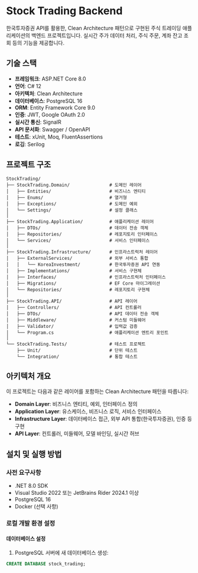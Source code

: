 # Stock Trading Backend

한국투자증권 API를 활용한, Clean Architecture 패턴으로 구현된 주식 트레이딩 애플리케이션의 백엔드 프로젝트입니다. 실시간 주가 데이터 처리, 주식 주문, 계좌 잔고 조회 등의 기능을 제공합니다.

## 기술 스택

- **프레임워크**: ASP.NET Core 8.0
- **언어**: C# 12
- **아키텍처**: Clean Architecture
- **데이터베이스**: PostgreSQL 16
- **ORM**: Entity Framework Core 9.0
- **인증**: JWT, Google OAuth 2.0
- **실시간 통신**: SignalR
- **API 문서화**: Swagger / OpenAPI
- **테스트**: xUnit, Moq, FluentAssertions
- **로깅**: Serilog

## 프로젝트 구조

```
StockTrading/
├── StockTrading.Domain/               # 도메인 레이어
│   ├── Entities/                      # 비즈니스 엔티티
│   ├── Enums/                         # 열거형
│   ├── Exceptions/                    # 도메인 예외
│   └── Settings/                      # 설정 클래스
│
├── StockTrading.Application/          # 애플리케이션 레이어
│   ├── DTOs/                          # 데이터 전송 객체
│   ├── Repositories/                  # 레포지토리 인터페이스
│   └── Services/                      # 서비스 인터페이스
│
├── StockTrading.Infrastructure/       # 인프라스트럭처 레이어
│   ├── ExternalServices/              # 외부 서비스 통합
│   │   └── KoreaInvestment/           # 한국투자증권 API 연동
│   ├── Implementations/               # 서비스 구현체
│   ├── Interfaces/                    # 인프라스트럭처 인터페이스
│   ├── Migrations/                    # EF Core 마이그레이션
│   └── Repositories/                  # 레포지토리 구현체
│
├── StockTrading.API/                  # API 레이어
│   ├── Controllers/                   # API 컨트롤러
│   ├── DTOs/                          # API 데이터 전송 객체
│   ├── Middleware/                    # 커스텀 미들웨어
│   ├── Validator/                     # 입력값 검증
│   └── Program.cs                     # 애플리케이션 엔트리 포인트
│
└── StockTrading.Tests/                # 테스트 프로젝트
    ├── Unit/                          # 단위 테스트
    └── Integration/                   # 통합 테스트
```

## 아키텍처 개요

이 프로젝트는 다음과 같은 레이어를 포함하는 Clean Architecture 패턴을 따릅니다:

- **Domain Layer**: 비즈니스 엔티티, 예외, 인터페이스 정의
- **Application Layer**: 유스케이스, 비즈니스 로직, 서비스 인터페이스
- **Infrastructure Layer**: 데이터베이스 접근, 외부 API 통합(한국투자증권), 인증 등 구현
- **API Layer**: 컨트롤러, 미들웨어, 모델 바인딩, 실시간 허브

## 설치 및 실행 방법

### 사전 요구사항

- .NET 8.0 SDK
- Visual Studio 2022 또는 JetBrains Rider 2024.1 이상
- PostgreSQL 16
- Docker (선택 사항)

### 로컬 개발 환경 설정

#### 데이터베이스 설정

1. PostgreSQL 서버에 새 데이터베이스 생성:
```sql
CREATE DATABASE stock_trading;
